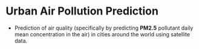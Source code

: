 # Urban Air Pollution Prediction

* Prediction of air quality (specifically by predicting **PM2.5** pollutant daily mean concentration in the air) in cities around the world using satellite data.
